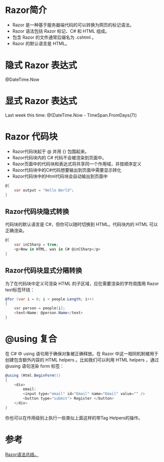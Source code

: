 # Razor简介

* Razor 是一种基于服务器端代码的可以转换为网页的标记语法。
* Razor 语法包括 Razor 标记、C# 和 HTML 组成。
* 包含 Razor 的文件通常后缀名为 .cshtml 。
* Razor 的默认语言是 HTML。

# 隐式 Razor 表达式

<p>@DateTime.Now</p>

# 显式 Razor 表达式

<p>Last week this time: @(DateTime.Now - TimeSpan.FromDays(7))</p>

# Razor 代码块

* Razor代码块起于 @ 并用 {} 包围起来。
* Razor代码块内的 C# 代码不会被渲染到页面中。
* Razor页面中的代码块和表达式将共享同一个作用域，并按顺序定义
* Razor代码块中的C#代码想要输出到页面中需要显示转化
* Razor代码块中的Html代码块会自动输出到页面中

```csharp
@{
    var output = "Hello World";
}
```

## Razor代码块隐式转换

代码块的默认语言是 C#，但你可以随时切换到 HTML。代码块内的 HTML 可以正确渲染。

```csharp
@{
    var inCSharp = true;
    <p>Now in HTML, was in C# @inCSharp</p>
}
```

## Razor代码块显式分隔转换

为了在代码块中定义可渲染 HTML 的子区域，应在需要渲染的字符周围用 Razor text标签环绕：

```csharp
@for (var i = 0; i < people.Length; i++)
{
    var person = people[i];
    <text>Name: @person.Name</text>
}
```

# @using 复合

在 C# 中 using 语句用于确保对象被正确释放。在 Razor 中这一相同机制被用于创建包含额外内容的 HTML helpers 。比如我们可以利用 HTML helpers ，通过 @using 语句渲染 form 标签：

```csharp
@using (Html.BeginForm())
{
    <div>
        email:
        <input type="email" id="Email" name="Email" value="" />
        <button type="submit"> Register </button>
    </div>
}
```

你也可以在作用级别上执行一些类似上面这样的带Tag Helpers的操作。

# 参考

[Razor语法总结。](https://www.cnblogs.com/wangjinya/p/11696731.html)